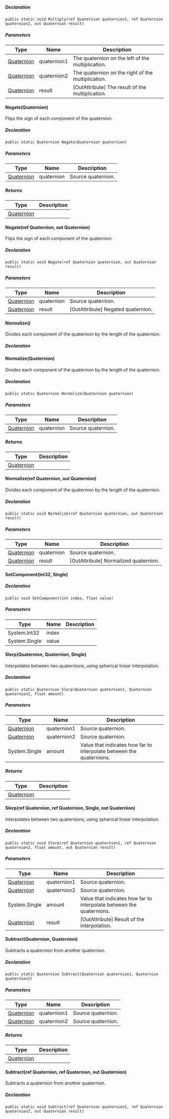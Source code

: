 ##### Declaration

```
public static void Multiply(ref Quaternion quaternion1, ref Quaternion quaternion2, out Quaternion result)
```

##### Parameters

| Type | Name | Description |
| --- | --- | --- |
| [Quaternion](https://keensoftwarehouse.github.io/SpaceEngineersModAPI/api/VRageMath.Quaternion.html) | quaternion1 | The quaternion on the left of the multiplication. |
| [Quaternion](https://keensoftwarehouse.github.io/SpaceEngineersModAPI/api/VRageMath.Quaternion.html) | quaternion2 | The quaternion on the right of the multiplication. |
| [Quaternion](https://keensoftwarehouse.github.io/SpaceEngineersModAPI/api/VRageMath.Quaternion.html) | result | \[OutAttribute\] The result of the multiplication. |

#### Negate(Quaternion)

Flips the sign of each component of the quaternion.

##### Declaration

```
public static Quaternion Negate(Quaternion quaternion)
```

##### Parameters

| Type | Name | Description |
| --- | --- | --- |
| [Quaternion](https://keensoftwarehouse.github.io/SpaceEngineersModAPI/api/VRageMath.Quaternion.html) | quaternion | Source quaternion. |

##### Returns

| Type | Description |
| --- | --- |
| [Quaternion](https://keensoftwarehouse.github.io/SpaceEngineersModAPI/api/VRageMath.Quaternion.html) |     |

#### Negate(ref Quaternion, out Quaternion)

Flips the sign of each component of the quaternion.

##### Declaration

```
public static void Negate(ref Quaternion quaternion, out Quaternion result)
```

##### Parameters

| Type | Name | Description |
| --- | --- | --- |
| [Quaternion](https://keensoftwarehouse.github.io/SpaceEngineersModAPI/api/VRageMath.Quaternion.html) | quaternion | Source quaternion. |
| [Quaternion](https://keensoftwarehouse.github.io/SpaceEngineersModAPI/api/VRageMath.Quaternion.html) | result | \[OutAttribute\] Negated quaternion. |

#### Normalize()

Divides each component of the quaternion by the length of the quaternion.

##### Declaration

#### Normalize(Quaternion)

Divides each component of the quaternion by the length of the quaternion.

##### Declaration

```
public static Quaternion Normalize(Quaternion quaternion)
```

##### Parameters

| Type | Name | Description |
| --- | --- | --- |
| [Quaternion](https://keensoftwarehouse.github.io/SpaceEngineersModAPI/api/VRageMath.Quaternion.html) | quaternion | Source quaternion. |

##### Returns

| Type | Description |
| --- | --- |
| [Quaternion](https://keensoftwarehouse.github.io/SpaceEngineersModAPI/api/VRageMath.Quaternion.html) |     |

#### Normalize(ref Quaternion, out Quaternion)

Divides each component of the quaternion by the length of the quaternion.

##### Declaration

```
public static void Normalize(ref Quaternion quaternion, out Quaternion result)
```

##### Parameters

| Type | Name | Description |
| --- | --- | --- |
| [Quaternion](https://keensoftwarehouse.github.io/SpaceEngineersModAPI/api/VRageMath.Quaternion.html) | quaternion | Source quaternion. |
| [Quaternion](https://keensoftwarehouse.github.io/SpaceEngineersModAPI/api/VRageMath.Quaternion.html) | result | \[OutAttribute\] Normalized quaternion. |

#### SetComponent(Int32, Single)

##### Declaration

```
public void SetComponent(int index, float value)
```

##### Parameters

| Type | Name | Description |
| --- | --- | --- |
| System.Int32 | index |     |
| System.Single | value |     |

#### Slerp(Quaternion, Quaternion, Single)

Interpolates between two quaternions, using spherical linear interpolation.

##### Declaration

```
public static Quaternion Slerp(Quaternion quaternion1, Quaternion quaternion2, float amount)
```

##### Parameters

| Type | Name | Description |
| --- | --- | --- |
| [Quaternion](https://keensoftwarehouse.github.io/SpaceEngineersModAPI/api/VRageMath.Quaternion.html) | quaternion1 | Source quaternion. |
| [Quaternion](https://keensoftwarehouse.github.io/SpaceEngineersModAPI/api/VRageMath.Quaternion.html) | quaternion2 | Source quaternion. |
| System.Single | amount | Value that indicates how far to interpolate between the quaternions. |

##### Returns

| Type | Description |
| --- | --- |
| [Quaternion](https://keensoftwarehouse.github.io/SpaceEngineersModAPI/api/VRageMath.Quaternion.html) |     |

#### Slerp(ref Quaternion, ref Quaternion, Single, out Quaternion)

Interpolates between two quaternions, using spherical linear interpolation.

##### Declaration

```
public static void Slerp(ref Quaternion quaternion1, ref Quaternion quaternion2, float amount, out Quaternion result)
```

##### Parameters

| Type | Name | Description |
| --- | --- | --- |
| [Quaternion](https://keensoftwarehouse.github.io/SpaceEngineersModAPI/api/VRageMath.Quaternion.html) | quaternion1 | Source quaternion. |
| [Quaternion](https://keensoftwarehouse.github.io/SpaceEngineersModAPI/api/VRageMath.Quaternion.html) | quaternion2 | Source quaternion. |
| System.Single | amount | Value that indicates how far to interpolate between the quaternions. |
| [Quaternion](https://keensoftwarehouse.github.io/SpaceEngineersModAPI/api/VRageMath.Quaternion.html) | result | \[OutAttribute\] Result of the interpolation. |

#### Subtract(Quaternion, Quaternion)

Subtracts a quaternion from another quaternion.

##### Declaration

```
public static Quaternion Subtract(Quaternion quaternion1, Quaternion quaternion2)
```

##### Parameters

| Type | Name | Description |
| --- | --- | --- |
| [Quaternion](https://keensoftwarehouse.github.io/SpaceEngineersModAPI/api/VRageMath.Quaternion.html) | quaternion1 | Source quaternion. |
| [Quaternion](https://keensoftwarehouse.github.io/SpaceEngineersModAPI/api/VRageMath.Quaternion.html) | quaternion2 | Source quaternion. |

##### Returns

| Type | Description |
| --- | --- |
| [Quaternion](https://keensoftwarehouse.github.io/SpaceEngineersModAPI/api/VRageMath.Quaternion.html) |     |

#### Subtract(ref Quaternion, ref Quaternion, out Quaternion)

Subtracts a quaternion from another quaternion.

##### Declaration

```
public static void Subtract(ref Quaternion quaternion1, ref Quaternion quaternion2, out Quaternion result)
```
